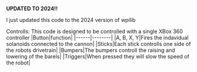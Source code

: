 **UPDATED TO 2024!!**

I just updated this code to the 2024 version of wpilib

Controlls: 
This code is designed to be controlled with a single XBox 360 controller
|Button|function|
|------|--------|
|A, B, X, Y|Fires the indavidual solanoids connected to the cannon|
|Sticks|Each stick controlls one side of the robots drivetrain|
|Bumpers|The bumpers controll the raising and lowering of the barels|
|Triggers|When pressed they will slow the speed of the robot|
